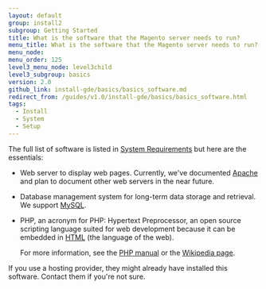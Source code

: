 ```yaml
---
layout: default
group: install2
subgroup: Getting Started
title: What is the software that the Magento server needs to run?
menu_title: What is the software that the Magento server needs to run?
menu_node:
menu_order: 125
level3_menu_node: level3child
level3_subgroup: basics
version: 2.0
github_link: install-gde/basics/basics_software.md
redirect_from: /guides/v1.0/install-gde/basics/basics_software.html
tags:
  - Install
  - System
  - Setup
---
```


<!-- This topic is referred to from Magento 2 code! Don't change the {% glossarytooltip a05c59d3-77b9-47d0-92a1-2cbffe3f8622 %}URL{% endglossarytooltip %} without informing engineering! -->
<!-- Referring file: README.md owned by core -->



The full list of software is listed in <a href="{{page.baseurl}}install-gde/system-requirements.html">System Requirements</a> but here are the essentials:

*	Web server to display web pages. Currently, we've documented <a href="http://en.wikipedia.org/wiki/Apache_HTTP_Server" target="_blank">Apache</a> and plan to document other web servers in the near future.

*	Database management system for long-term data storage and retrieval. We support <a href="http://dev.mysql.com/doc/refman/4.1/en/what-is-mysql.html" target="_blank">MySQL</a>.

*	PHP, an acronym for PHP: Hypertext Preprocessor, an open source scripting language suited for web development because it can be embedded in <a href="http://www.w3schools.com/html/html_intro.asp" target="_blank">HTML</a> (the language of the web).

	For more information, see the <a href="http://php.net/manual/en/intro-whatis.php" target="_blank">PHP manual</a> or the <a href="http://en.wikipedia.org/wiki/PHP" target="_blank">Wikipedia page</a>.
	
<div class="bs-callout bs-callout-info" id="info">
<span class="glyphicon-class">
  <p>If you use a hosting provider, they might already have installed this software. Contact them if you're not sure.</p></span>
</div>
